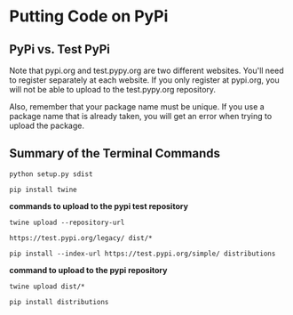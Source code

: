 # Putting Code on PyPi

## PyPi vs. Test PyPi

Note that pypi.org and test.pypy.org are two different websites. You'll need to register separately at each website. If you only register at pypi.org, you will not be able to upload to the test.pypy.org repository.

Also, remember that your package name must be unique. If you use a package name that is already taken, you will get an error when trying to upload the package.

## Summary of the Terminal Commands

`python setup.py sdist`

`pip install twine`

**commands to upload to the pypi test repository**

`twine upload --repository-url`

`https://test.pypi.org/legacy/ dist/*`

`pip install --index-url https://test.pypi.org/simple/ distributions`


**command to upload to the pypi repository**

`twine upload dist/*`

`pip install distributions`
